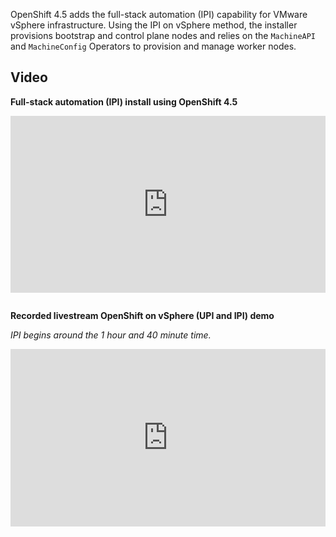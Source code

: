OpenShift 4.5 adds the full-stack automation (IPI) capability for VMware
vSphere infrastructure.  Using the IPI on vSphere method, the installer
provisions bootstrap and control plane nodes and relies on the `MachineAPI`
and `MachineConfig` Operators to provision and manage worker nodes.

## Video

**Full-stack automation (IPI) install using OpenShift 4.5**

<div style="
    position: relative; 
    padding-bottom: 56.25%; 
    margin-bottom: 2em;
    height: 0; 
    overflow: hidden; 
    max-width: 100%; 
    height: auto;">
    <iframe 
        src="https://www.youtube.com/embed/yvKZZ_EuPfs" 
        frameborder="0" 
        allowfullscreen 
        style="
            position: absolute; 
            top: 0; 
            left: 0; 
            width: 100%; 
            height: 100%;
        ">
    </iframe>
</div>

**Recorded livestream OpenShift on vSphere (UPI and IPI) demo**

_IPI begins around the 1 hour and 40 minute time._

<div style="
    position: relative; 
    padding-bottom: 56.25%; 
    margin-bottom: 2em;
    height: 0; 
    overflow: hidden; 
    max-width: 100%; 
    height: auto;">
    <iframe 
        src="https://www.youtube.com/embed/Be0dRq0wjWE" 
        frameborder="0" 
        allowfullscreen 
        style="
            position: absolute; 
            top: 0; 
            left: 0; 
            width: 100%; 
            height: 100%;
        ">
    </iframe>
</div>